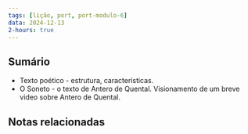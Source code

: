 ```yaml
---
tags: [lição, port, port-modulo-6]
data: 2024-12-13
2-hours: true
---
```


## Sumário
- Texto poético - estrutura, características.
- O Soneto - o texto de Antero de Quental. Visionamento de um breve video sobre Antero de Quental.
## Notas relacionadas
